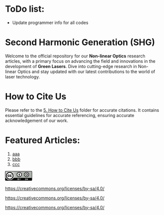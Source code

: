 # ToDo list:
- Update programmer info for all codes


# Second Harmonic Generation (SHG)
Welcome to the official repository for our **Non-linear Optics** research articles, with a primary focus on advancing the field and innovations in the development of **Green Lasers**. Dive into cutting-edge research in Non-linear Optics and stay updated with our latest contributions to the world of laser technology.

# How to Cite Us
Please refer to the [5. How to Cite Us]() folder for accurate citations. It contains essential guidelines for accurate referencing, ensuring accurate acknowledgement of our work.

# Featured Articles:
1. [aaa]()
2. [bbb]()
3. [ccc]()

![1_CCBYSA.png](0.%20Archive/images/1_CCBYSA.png)

https://creativecommons.org/licenses/by-sa/4.0/

https://creativecommons.org/licenses/by-sa/4.0/

https://creativecommons.org/licenses/by-sa/4.0/




